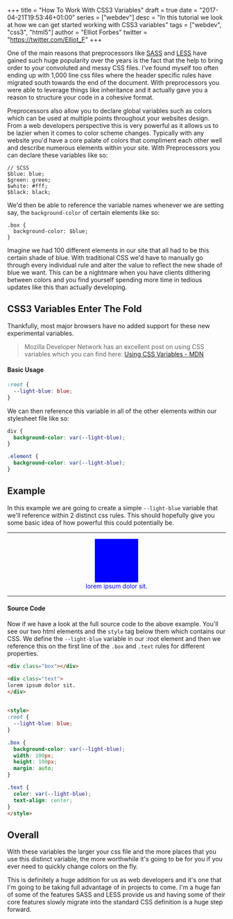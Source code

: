 +++
title = "How To Work With CSS3 Variables"
draft = true
date = "2017-04-21T19:53:46+01:00"
series = ["webdev"]
desc = "In this tutorial we look at how we can get started working with CSS3 variables"
tags = ["webdev", "css3", "html5"]
author = "Elliot Forbes"
twitter = "https://twitter.com/Elliot_F"
+++

One of the main reasons that preprocessors like [SASS](http://sass-lang.com/) and [LESS](http://lesscss.org/) have gained such huge popularity over the years is the fact that the help to bring order to your convoluted and messy CSS files. I've found myself too often ending up with 1,000 line css files where the header specific rules have migrated south towards the end of the document. With preprocessors you were able to leverage things like inheritance and it actually gave you a reason to structure your code in a cohesive format.

Preprocessors also allow you to declare global variables such as colors which can be used at multiple points throughout your websites design. From a web developers perspective this is very powerful as it allows us to be lazier when it comes to color scheme changes. Typically with any website you'd have a core palate of colors that compliment each other well and describe numerous elements within your site. With Preprocessors you can declare these variables like so:

~~~less
// SCSS
$blue: blue;
$green: green;
$white: #fff;
$black: black;
~~~

We'd then be able to reference the variable names whenever we are setting say, the `background-color` of certain elements like so:

~~~less
.box {
  background-color: $blue;
}
~~~

Imagine we had 100 different elements in our site that all had to be this certain shade of blue. With traditional CSS we'd have to manually go through every individual rule and alter the value to reflect the new shade of blue we want. This can be a nightmare when you have clients dithering between colors and you find yourself spending more time in tedious updates like this than actually developing.

## CSS3 Variables Enter The Fold

Thankfully, most major browsers have no added support for these new experimental variables. 

> Mozilla Developer Network has an excellent post on using CSS variables which you can find here: [Using CSS Variables - MDN](https://developer.mozilla.org/en-US/docs/Web/CSS/Using_CSS_variables#Browser_compatibility)

#### Basic Usage

~~~css
:root {
  --light-blue: blue;
}  
~~~

We can then reference this variable in all of the other elements within our stylesheet file like so:

~~~css
div {
  background-color: var(--light-blue);
}

.element {
  background-color: var(--light-blue);
}
~~~

## Example

In this example we are going to create a simple `--light-blue` variable that we'll reference within 2 distinct css rules. This should hopefully give you some basic idea of how powerful this could potentially be.

---------------------

<div class="box"></div>

<div class="text">
lorem ipsum dolor sit.
</div>

---------------------    

<style>
:root {
  --light-blue: blue;
}

.box {
  background-color: var(--light-blue);
  width: 100px;
  height: 100px;
  margin: auto;
}

.text {
  color: var(--light-blue);
  text-align: center;
}
</style>

#### Source Code

Now if we have a look at the full source code to the above example. You'll see our two html elements and the `style` tag below them which contains our CSS. We define the `--light-blue` variable in our :root element and then we reference this on the first line of the `.box` and `.text` rules for different properties.

~~~html
<div class="box"></div>

<div class="text">
lorem ipsum dolor sit.
</div>
    

<style>
:root {
  --light-blue: blue;
}

.box {
  background-color: var(--light-blue);
  width: 100px;
  height: 100px;
  margin: auto;
}

.text {
  color: var(--light-blue);
  text-align: center;
}
</style>
~~~

## Overall

With these variables the larger your css file and the more places that you use this distinct variable, the more worthwhile it's going to be for you if you ever need to quickly change colors on the fly.

This is definitely a huge addition for us as web developers and it's one that I'm going to be taking full advantage of in projects to come. I'm a huge fan of some of the features SASS and LESS provide us and having some of their core features slowly migrate into the standard CSS definition is a huge step forward. 
